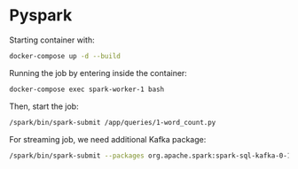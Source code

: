 # Pyspark

Starting container with:

```bash
docker-compose up -d --build
```

Running the job by entering inside the container:
```bash
docker-compose exec spark-worker-1 bash
```

Then, start the job:
```bash
/spark/bin/spark-submit /app/queries/1-word_count.py
```

For streaming job, we need additional Kafka package:
```bash
/spark/bin/spark-submit --packages org.apache.spark:spark-sql-kafka-0-10_2.12:3.0.0 /app/quieries/9-window_stream.py

```